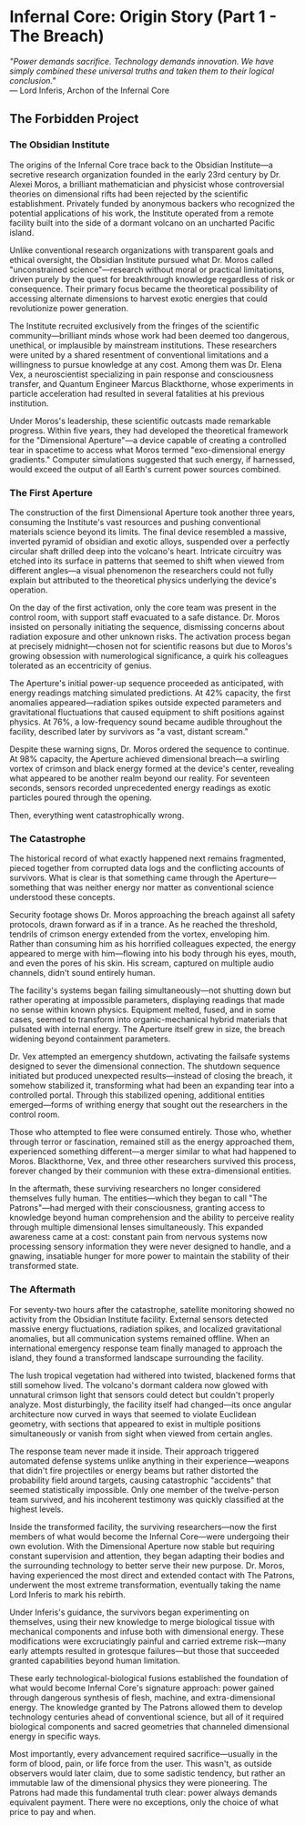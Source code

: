 # Infernal Core: Origin Story (Part 1 - The Breach)

*"Power demands sacrifice. Technology demands innovation. We have simply combined these universal truths and taken them to their logical conclusion."*  
— Lord Inferis, Archon of the Infernal Core

## The Forbidden Project

### The Obsidian Institute

The origins of the Infernal Core trace back to the Obsidian Institute—a secretive research organization founded in the early 23rd century by Dr. Alexei Moros, a brilliant mathematician and physicist whose controversial theories on dimensional rifts had been rejected by the scientific establishment. Privately funded by anonymous backers who recognized the potential applications of his work, the Institute operated from a remote facility built into the side of a dormant volcano on an uncharted Pacific island.

Unlike conventional research organizations with transparent goals and ethical oversight, the Obsidian Institute pursued what Dr. Moros called "unconstrained science"—research without moral or practical limitations, driven purely by the quest for breakthrough knowledge regardless of risk or consequence. Their primary focus became the theoretical possibility of accessing alternate dimensions to harvest exotic energies that could revolutionize power generation.

The Institute recruited exclusively from the fringes of the scientific community—brilliant minds whose work had been deemed too dangerous, unethical, or implausible by mainstream institutions. These researchers were united by a shared resentment of conventional limitations and a willingness to pursue knowledge at any cost. Among them was Dr. Elena Vex, a neuroscientist specializing in pain response and consciousness transfer, and Quantum Engineer Marcus Blackthorne, whose experiments in particle acceleration had resulted in several fatalities at his previous institution.

Under Moros's leadership, these scientific outcasts made remarkable progress. Within five years, they had developed the theoretical framework for the "Dimensional Aperture"—a device capable of creating a controlled tear in spacetime to access what Moros termed "exo-dimensional energy gradients." Computer simulations suggested that such energy, if harnessed, would exceed the output of all Earth's current power sources combined.

### The First Aperture

The construction of the first Dimensional Aperture took another three years, consuming the Institute's vast resources and pushing conventional materials science beyond its limits. The final device resembled a massive, inverted pyramid of obsidian and exotic alloys, suspended over a perfectly circular shaft drilled deep into the volcano's heart. Intricate circuitry was etched into its surface in patterns that seemed to shift when viewed from different angles—a visual phenomenon the researchers could not fully explain but attributed to the theoretical physics underlying the device's operation.

On the day of the first activation, only the core team was present in the control room, with support staff evacuated to a safe distance. Dr. Moros insisted on personally initiating the sequence, dismissing concerns about radiation exposure and other unknown risks. The activation process began at precisely midnight—chosen not for scientific reasons but due to Moros's growing obsession with numerological significance, a quirk his colleagues tolerated as an eccentricity of genius.

The Aperture's initial power-up sequence proceeded as anticipated, with energy readings matching simulated predictions. At 42% capacity, the first anomalies appeared—radiation spikes outside expected parameters and gravitational fluctuations that caused equipment to shift positions against physics. At 76%, a low-frequency sound became audible throughout the facility, described later by survivors as "a vast, distant scream."

Despite these warning signs, Dr. Moros ordered the sequence to continue. At 98% capacity, the Aperture achieved dimensional breach—a swirling vortex of crimson and black energy formed at the device's center, revealing what appeared to be another realm beyond our reality. For seventeen seconds, sensors recorded unprecedented energy readings as exotic particles poured through the opening.

Then, everything went catastrophically wrong.

### The Catastrophe

The historical record of what exactly happened next remains fragmented, pieced together from corrupted data logs and the conflicting accounts of survivors. What is clear is that something came through the Aperture—something that was neither energy nor matter as conventional science understood these concepts.

Security footage shows Dr. Moros approaching the breach against all safety protocols, drawn forward as if in a trance. As he reached the threshold, tendrils of crimson energy extended from the vortex, enveloping him. Rather than consuming him as his horrified colleagues expected, the energy appeared to merge with him—flowing into his body through his eyes, mouth, and even the pores of his skin. His scream, captured on multiple audio channels, didn't sound entirely human.

The facility's systems began failing simultaneously—not shutting down but rather operating at impossible parameters, displaying readings that made no sense within known physics. Equipment melted, fused, and in some cases, seemed to transform into organic-mechanical hybrid materials that pulsated with internal energy. The Aperture itself grew in size, the breach widening beyond containment parameters.

Dr. Vex attempted an emergency shutdown, activating the failsafe systems designed to sever the dimensional connection. The shutdown sequence initiated but produced unexpected results—instead of closing the breach, it somehow stabilized it, transforming what had been an expanding tear into a controlled portal. Through this stabilized opening, additional entities emerged—forms of writhing energy that sought out the researchers in the control room.

Those who attempted to flee were consumed entirely. Those who, whether through terror or fascination, remained still as the energy approached them, experienced something different—a merger similar to what had happened to Moros. Blackthorne, Vex, and three other researchers survived this process, forever changed by their communion with these extra-dimensional entities.

In the aftermath, these surviving researchers no longer considered themselves fully human. The entities—which they began to call "The Patrons"—had merged with their consciousness, granting access to knowledge beyond human comprehension and the ability to perceive reality through multiple dimensional lenses simultaneously. This expanded awareness came at a cost: constant pain from nervous systems now processing sensory information they were never designed to handle, and a gnawing, insatiable hunger for more power to maintain the stability of their transformed state.

### The Aftermath

For seventy-two hours after the catastrophe, satellite monitoring showed no activity from the Obsidian Institute facility. External sensors detected massive energy fluctuations, radiation spikes, and localized gravitational anomalies, but all communication systems remained offline. When an international emergency response team finally managed to approach the island, they found a transformed landscape surrounding the facility.

The lush tropical vegetation had withered into twisted, blackened forms that still somehow lived. The volcano's dormant caldera now glowed with unnatural crimson light that sensors could detect but couldn't properly analyze. Most disturbingly, the facility itself had changed—its once angular architecture now curved in ways that seemed to violate Euclidean geometry, with sections that appeared to exist in multiple positions simultaneously or vanish from sight when viewed from certain angles.

The response team never made it inside. Their approach triggered automated defense systems unlike anything in their experience—weapons that didn't fire projectiles or energy beams but rather distorted the probability field around targets, causing catastrophic "accidents" that seemed statistically impossible. Only one member of the twelve-person team survived, and his incoherent testimony was quickly classified at the highest levels.

Inside the transformed facility, the surviving researchers—now the first members of what would become the Infernal Core—were undergoing their own evolution. With the Dimensional Aperture now stable but requiring constant supervision and attention, they began adapting their bodies and the surrounding technology to better serve their new purpose. Dr. Moros, having experienced the most direct and extended contact with The Patrons, underwent the most extreme transformation, eventually taking the name Lord Inferis to mark his rebirth.

Under Inferis's guidance, the survivors began experimenting on themselves, using their new knowledge to merge biological tissue with mechanical components and infuse both with dimensional energy. These modifications were excruciatingly painful and carried extreme risk—many early attempts resulted in grotesque failures—but those that succeeded granted capabilities beyond human limitation.

These early technological-biological fusions established the foundation of what would become Infernal Core's signature approach: power gained through dangerous synthesis of flesh, machine, and extra-dimensional energy. The knowledge granted by The Patrons allowed them to develop technology centuries ahead of conventional science, but all of it required biological components and sacred geometries that channeled dimensional energy in specific ways.

Most importantly, every advancement required sacrifice—usually in the form of blood, pain, or life force from the user. This wasn't, as outside observers would later claim, due to some sadistic tendency, but rather an immutable law of the dimensional physics they were pioneering. The Patrons had made this fundamental truth clear: power always demands equivalent payment. There were no exceptions, only the choice of what price to pay and when.
